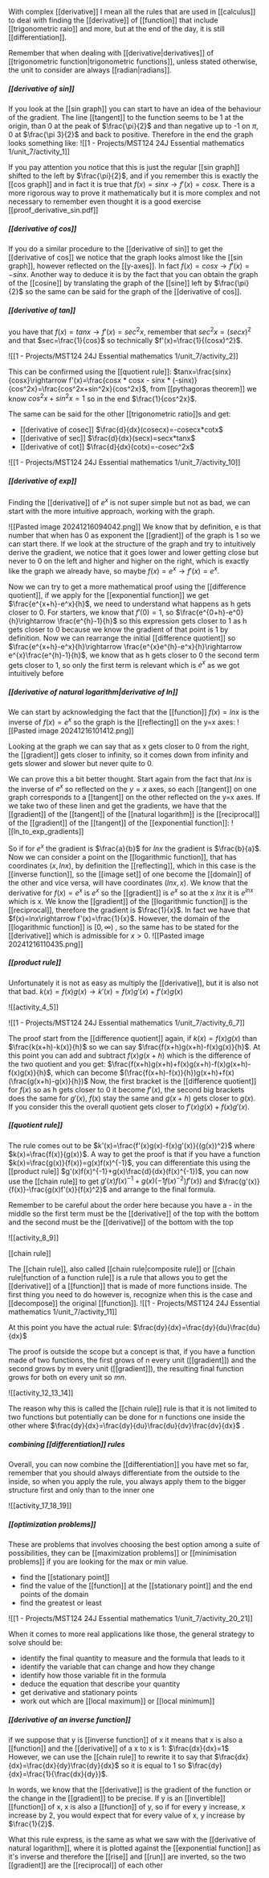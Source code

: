 With complex [[derivative]] I mean all the rules that are used in [[calculus]] to deal with finding the [[derivative]] of [[function]] that include [[trigonometric raio]] and more, but at the end of the day, it is still [[differentiation]].

Remember that when dealing with [[derivative|derivatives]] of [[trigonometric function|trigonometric functions]], unless stated otherwise, the unit to consider are always [[radian|radians]].

##### [[derivative of sin]]

If you look at the [[sin graph]] you can start to have an idea of the behaviour of the gradient. The line [[tangent]] to the function seems to be 1 at the origin, than 0 at the peak of $\frac{\pi}{2}$ and than negative up to -1 on $\pi$, 0 at $\frac{\pi 3}{2}$ and back to positive.
Therefore in the end the graph looks something like:
![[1 - Projects/MST124 24J Essential mathematics 1/unit_7/activity_1]]

If you pay attention you notice that this is just the regular [[sin graph]] shifted to the left by $\frac{\pi}{2}$, and if you remember this is exactly the [[cos graph]] and in fact it is true that $f(x)=sinx \rightarrow f'(x)=cosx$. There is a more rigorous way to prove it mathematically but it is more complex and not necessary to remember even thought it is a good exercise [[proof_derivative_sin.pdf]]

##### [[derivative of cos]]

If you do a similar procedure to the [[derivative of sin]] to get the [[derivative of cos]] we notice that the graph looks almost like the [[sin graph]], however reflected on the [[y-axes]].
In fact $f(x)=cosx\rightarrow f'(x)=-sinx$.
Another way to deduce it is by the fact that you can obtain the graph of the [[cosine]] by translating the graph of the [[sine]] left by $\frac{\pi}{2}$ so the same can be said for the graph of the [[derivative of cos]].

##### [[derivative of tan]]

you have that $f(x)=tanx\rightarrow f'(x)=sec^2x$, remember that $sec^2x=(secx)^2$ and that $sec=\frac{1}{cos}$ so technically $f'(x)=\frac{1}{(cosx)^2}$.

![[1 - Projects/MST124 24J Essential mathematics 1/unit_7/activity_2]]

This can be confirmed using the [[quotient rule]]:
$tanx=\frac{sinx}{cosx}\rightarrow f'(x)=\frac{cosx * cosx - sinx * (-sinx)}{cos^2x}=\frac{cos^2x+sin^2x}{cos^2x}$, from [[pythagoras theorem]] we know $cos^2x+sin^2x = 1$ so in the end $\frac{1}{cos^2x}$.

The same can be said for the other [[trigonometric ratio]]s and get:
- [[derivative of cosec]] $\frac{d}{dx}(cosecx)=-cosecx*cotx$
- [[derivative of sec]] $\frac{d}{dx}(secx)=secx*tanx$
- [[derivative of cot]] $\frac{d}{dx}(cotx)=-cosec^2x$

![[1 - Projects/MST124 24J Essential mathematics 1/unit_7/activity_10]]

##### [[derivative of exp]]


Finding the [[derivative]] of $e^x$ is not super simple but not as bad, we can start with the more intuitive approach, working with the graph.

![[Pasted image 20241216094042.png]]
We know that by definition, e is that number that when has 0 as exponent the [[gradient]] of the graph is 1 so we can start there.
If we look at the structure of the graph and try to intuitively derive the gradient, we notice that it goes lower and lower getting close but never to 0 on the left and higher and higher on the right, which is exactly like the graph we already have, so maybe $f(x)=e^x\rightarrow f'(x)=e^x$.

Now we can try to get a more mathematical proof using the [[difference quotient]], if we apply for the [[exponential function]] we get $\frac{e^{x+h}-e^x}{h}$, we need to understand what happens as h gets closer to 0.
For starters, we know that $f'(0)=1$, so $\frac{e^{0+h}-e^0}{h}\rightarrow \frac{e^{h}-1}{h}$ so this expression gets closer to 1 as h gets closer to 0 because we know the gradient of that point is 1 by definition.
Now we can rearrange the initial [[difference quotient]] so $\frac{e^{x+h}-e^x}{h}\rightarrow \frac{e^{x}e^{h}-e^x}{h}\rightarrow e^{x}\frac{e^{h}-1}{h}$, we know that as h gets closer to 0 the second term gets closer to 1, so only the first term is relevant which is $e^x$ as we got intuitively before

##### [[derivative of natural logarithm|derivative of ln]]

We can start by acknowledging the fact that the [[function]] $f(x)=lnx$ is the inverse of $f(x)=e^x$ so the graph is the [[reflecting]] on the y=x axes:
![[Pasted image 20241216101412.png]]

Looking at the graph we can say that as x gets closer to 0 from the right, the [[gradient]] gets closer to infinity, so it comes down from infinity and gets slower and slower but never quite to 0.

We can prove this a bit better thought. Start again from the fact that $lnx$ is the inverse of $e^x$ so reflected on the $y=x$ axes, so each [[tangent]] on one graph corresponds to a [[tangent]] on the other reflected on the y=x axes.
If we take two of these linen and get the gradients, we have that the [[gradient]] of the [[tangent]] of the [[natural logarithm]] is the [[reciprocal]] of the [[gradient]] of the [[tangent]] of the [[exponential function]]:
![[ln_to_exp_gradients]]

So if for $e^x$ the gradient is $\frac{a}{b}$ for $lnx$ the gradient is $\frac{b}{a}$. Now we can consider a point on the [[logarithmic function]], that has coordinates $(x,lnx)$, by definition the [[reflecting]], which in this case is the [[inverse function]], so the [[image set]] of one become the [[domain]] of the other and vice versa, will have coordinates $(lnx,x)$. We know that the derivative for $f(x)=e^x$ is $e^x$ so the [[gradient]] is $e^x$ so at the x $lnx$ it is $e^{lnx}$ which is x. We know the [[gradient]] of the [[logarithmic function]] is the [[reciprocal]], therefore the gradient is $\frac{1}{x}$.
In fact we have that $f(x)=lnx\rightarrow f'(x)=\frac{1}{x}$.
However, the domain of the [[logarithmic function]] is $[0,\infty)$ , so the same has to be stated for the [[derivative]] which is admissible for $x>0$.
![[Pasted image 20241216110435.png]]

##### [[product rule]]

Unfortunately it is not as easy as multiply the [[derivative]], but it is also not that bad.
$k(x)=f(x)g(x)\rightarrow k'(x)=f(x)g'(x)+f'(x)g(x)$

![[activity_4_5]]

![[1 - Projects/MST124 24J Essential mathematics 1/unit_7/activity_6_7]]

The proof start from the [[difference quotient]] again, if $k(x)=f(x)g(x)$ than $\frac{k(x+h)-k(x)}{h}$ so we can say $\frac{f(x+h)g(x+h)-f(x)g(x)}{h}$.
At this point you can add and subtract $f(x)g(x+h)$ which is the difference of the two quotient and you get:
$\frac{f(x+h)g(x+h)+f(x)g(x+h)-f(x)g(x+h)-f(x)g(x)}{h}$, which can become $(\frac{f(x+h)-f(x)}{h})g(x+h)+f(x)(\frac{g(x+h)-g(x)}{h})$
Now, the first bracket is the [[difference quotient]] for $f(x)$ so as h gets closer to 0 it become $f'(x)$, the second big brackets does the same for $g'(x)$, $f(x)$ stay the same and $g(x+h)$ gets closer to $g(x)$.
If you consider this the overall quotient gets closer to $f'(x)g(x)+f(x)g'(x)$.

##### [[quotient rule]]

The rule comes out to be $k'(x)=\frac{f'(x)g(x)-f(x)g'(x)}{(g(x))^2}$ where $k(x)=\frac{f(x)}{g(x)}$.
A way to get the proof is that if you have a function $k(x)=\frac{g(x)}{f(x)}=g(x)f(x)^{-1}$, you can differentiate this using the [[product rule]] $g'(x)f(x)^{-1}+g(x)\frac{d}{dx}(f(x)^{-1})$, you can now use the [[chain rule]] to get $g'(x)f(x)^{-1}+g(x)(-1f(x)^{-2})f'(x))$ and $\frac{g'(x)}{f(x)}-\frac{g(x)f'(x)}{f(x)^2}$ and arrange to the final formula.

Remember to be careful about the order here because you have a - in the middle so the first term must be the [[derivative]] of the top with the bottom and the second must be the [[derivative]] of the bottom with the top

![[activity_8_9]]

[[chain rule]]

The [[chain rule]], also called [[chain rule|composite rule]] or [[chain rule|function of a function rule]] is a rule that allows you to get the [[derivative]] of a [[function]] that is made of more functions inside.
The first thing you need to do however is, recognize when this is the case and [[decompose]] the original [[function]].
![[1 - Projects/MST124 24J Essential mathematics 1/unit_7/activity_11]]

At this point you have the actual rule:
	$\frac{dy}{dx}=\frac{dy}{du}\frac{du}{dx}$

The proof is outside the scope but a concept is that, if you have a function made of two functions, the first grows of n every unit ([[gradient]]) and the second grows by m every unit ([[gradient]]), the resulting final function grows for both on every unit so $mn$.

![[activity_12_13_14]]


The reason why this is called the [[chain rule]] rule is that it is not limited to two functions but potentially can be done for n functions one inside the other where $\frac{dy}{dx}=\frac{dy}{du}\frac{du}{dv}\frac{dv}{dx}$ .

##### combining [[differentiation]] rules

Overall, you can now combine the [[differentiation]] you have met so far, remember that you should always differentiate from the outside to the inside, so when you apply the rule, you always apply them to the bigger structure first and only than to the inner one

![[activity_17_18_19]]

##### [[optimization problems]]

These are problems that involves choosing the best option among a suite of possibilities, they can be [[maximization problems]] or [[minimisation problems]] if you are looking for the max or min value.

- find the [[stationary point]]
- find the value of the [[function]] at the [[stationary point]] and the end points of the domain
- find the greatest or least

![[1 - Projects/MST124 24J Essential mathematics 1/unit_7/activity_20_21]]

When it comes to more real applications like those, the general strategy to solve should be:
- identify the final quantity to measure and the formula that leads to it
- identify the variable that can change and how they change
- identify how those variable fit in the formula
- deduce the equation that describe your quantity
- get derivative and stationary points
- work out which are [[local maximum]] or [[local minimum]]


##### [[derivative of an inverse function]]

if we suppose that y is [[inverse function]] of x it means that x is also a [[function]] and the [[derivative]] of a x to x is 1:
$\frac{dx}{dx}=1$
However, we can use the [[chain rule]] to rewrite it to say that $\frac{dx}{dx}=\frac{dx}{dy}\frac{dy}{dx}$ so it is equal to 1 so $\frac{dy}{dx}=\frac{1}{\frac{dx}{dy}}$.

In words, we know that the [[derivative]] is the gradient of the function or the change in the [[gradient]] to be precise. If y is an [[invertible]] [[function]] of x, x is also a [[function]] of y, so if for every y increase, x increase by 2, you would expect that for every value of x, y increase by $\frac{1}{2}$.	

What this rule express, is the same as what we saw with the [[derivative of natural logarithm]], where it is plotted against the [[exponential function]] as it's inverse and therefore the [[rise]] and [[run]] are inverted, so the two [[gradient]] are the [[reciprocal]] of each other


